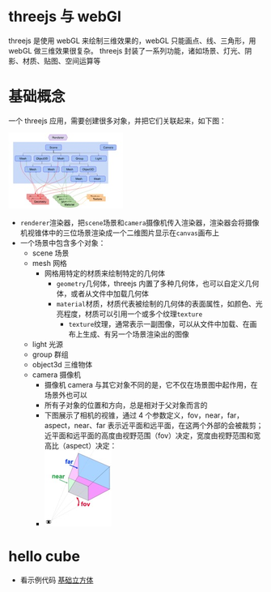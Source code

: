 # threejs 与 webGl

threejs 是使用 webGL 来绘制三维效果的，webGL 只能画点、线、三角形，用 webGL 做三维效果很复杂。
threejs 封装了一系列功能，诸如场景、灯光、阴影、材质、贴图、空间运算等

# 基础概念

一个 threejs 应用，需要创建很多对象，并把它们关联起来，如下图：

![基础应用结构](./images/base-structure.jpg)

- `renderer`渲染器，把`scene`场景和`camera`摄像机传入渲染器，渲染器会将摄像机视锥体中的三位场景渲染成一个二维图片显示在`canvas`画布上
- 一个场景中包含多个对象：
  - scene 场景
  - mesh 网格
    - 网格用特定的材质来绘制特定的几何体
      - `geometry`几何体，threejs 内置了多种几何体，也可以自定义几何体，或者从文件中加载几何体
      - `material`材质，材质代表被绘制的几何体的表面属性，如颜色、光亮程度，材质可以引用一个或多个纹理`texture`
        - `texture`纹理，通常表示一副图像，可以从文件中加载、在画布上生成、有另一个场景渲染出的图像
  - light 光源
  - group 群组
  - object3d 三维物体
  - camera 摄像机
    - 摄像机 camera 与其它对象不同的是，它不仅在场景图中起作用，在场景外也可以
    - 所有子对象的位置和方向，总是相对于父对象而言的
    - 下图展示了相机的视锥，通过 4 个参数定义，fov，near，far，aspect，near、far 表示近平面和远平面，在这两个外部的会被裁剪；近平面和远平面的高度由视野范围（fov）决定，宽度由视野范围和宽高比（aspect）决定：
    - ![相机参数示意图](./images/camera-params.jpg)

# hello cube

- 看示例代码 [基础立方体](./examples/src/1.js)
